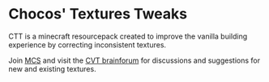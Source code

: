 # Chocos' Textures Tweaks

CTT is a minecraft resourcepack created to improve the vanilla building experience by correcting inconsistent textures.

Join [MCS](https://discord.com/invite/NtVxyW5) and visit the [CVT brainforum](https://discord.com/channels/308744621616529410/1243802341824663602) for discussions and suggestions for new and existing textures.
